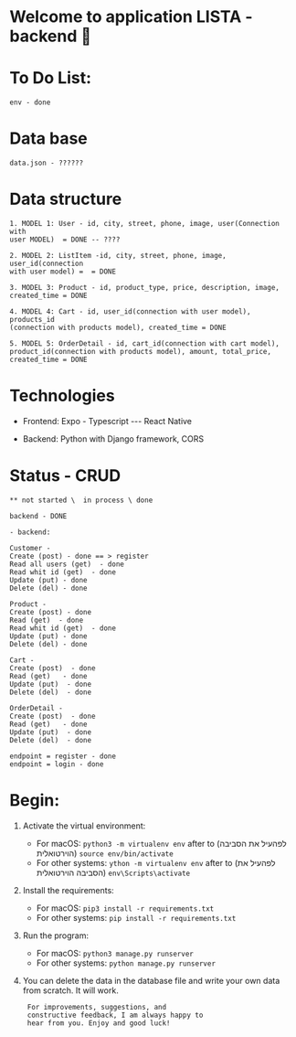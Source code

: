 # Welcome to application LISTA - backend 👋



# To Do List:
    env - done

# Data base
    data.json - ??????

# Data structure

    1. MODEL 1: User - id, city, street, phone, image, user(Connection with 
    user MODEL)  = DONE -- ????

    2. MODEL 2: ListItem -id, city, street, phone, image, user_id(connection 
    with user model) =  = DONE

    3. MODEL 3: Product - id, product_type, price, description, image, 
    created_time = DONE

    4. MODEL 4: Cart - id, user_id(connection with user model), products_id
    (connection with products model), created_time = DONE

    5. MODEL 5: OrderDetail - id, cart_id(connection with cart model), 
    product_id(connection with products model), amount, total_price, 
    created_time = DONE

# Technologies

 - Frontend: Expo - Typescript --- React Native
 
 - Backend: Python with Django framework, CORS


# Status - CRUD

    ** not started \  in process \ done

    backend - DONE

    - backend:

    Customer - 
    Create (post) - done == > register
    Read all users (get)  - done
    Read whit id (get)  - done
    Update (put) - done
    Delete (del) - done 

    Product -  
    Create (post) - done
    Read (get)  - done
    Read whit id (get)  - done
    Update (put) - done
    Delete (del) - done

    Cart - 
    Create (post)  - done
    Read (get)   - done
    Update (put)  - done
    Delete (del)  - done

    OrderDetail - 
    Create (post)  - done
    Read (get)   - done
    Update (put)  - done
    Delete (del)  - done

    endpoint = register - done
    endpoint = login - done

# Begin:

1. Activate the virtual environment:
   - For macOS: `python3 -m virtualenv env` after to (לפהעיל את הסביבה הוירטואלית) `source env/bin/activate`
   - For other systems: `ython -m virtualenv env` after to (לפהעיל את הסביבה הוירטואלית) `env\Scripts\activate`

2. Install the requirements:
   - For macOS: `pip3 install -r requirements.txt`
   - For other systems: `pip install -r requirements.txt`

3. Run the program:
   - For macOS: `python3 manage.py runserver`
   - For other systems: `python manage.py runserver`

4. You can delete the data in the database file and 
write your own data from scratch. It will work.


        For improvements, suggestions, and 
        constructive feedback, I am always happy to 
        hear from you. Enjoy and good luck!
